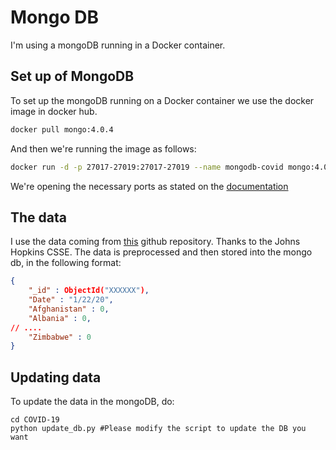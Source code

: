 # Mongo DB
I'm using a mongoDB running in a Docker container.

## Set up of MongoDB
To set up the mongoDB running on a Docker container we use the docker image in docker hub.
```bash
docker pull mongo:4.0.4
```
And then we're running the image as follows:
```bash
docker run -d -p 27017-27019:27017-27019 --name mongodb-covid mongo:4.0.4
```
We're opening the necessary ports as stated on the [documentation](https://docs.mongodb.com/manual/reference/default-mongodb-port/)

## The data
I use the data coming from [this](https://github.com/CSSEGISandData/COVID-19) github repository. Thanks to the Johns Hopkins CSSE.
The data is preprocessed and then stored into the mongo db, in the following format:
```json
{
    "_id" : ObjectId("XXXXXX"),
    "Date" : "1/22/20",
    "Afghanistan" : 0,
    "Albania" : 0,
// ....
    "Zimbabwe" : 0
}
```
## Updating data
To update the data in the mongoDB, do:
```shell script
cd COVID-19
python update_db.py #Please modify the script to update the DB you want
```